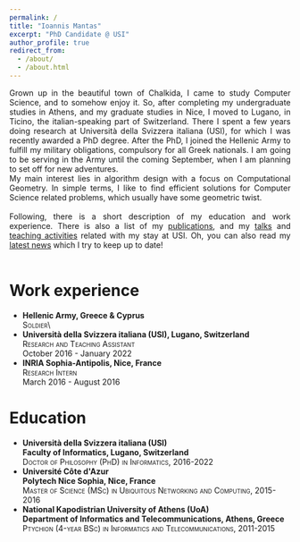```yaml
---
permalink: /
title: "Ioannis Mantas"
excerpt: "PhD Candidate @ USI"
author_profile: true
redirect_from: 
  - /about/
  - /about.html
---
```


<div style="text-align: justify">  
<!-- 	
Grown up in the beautiful town of Chalkida, I came to study Computer Science, and oddly enough (?) to enjoy it.
So, after completing my undergraduate studies in Athens, and my graduate studies in Nice, I moved to Lugano, in Ticino, the italian-speaking part of Switzerland.
I am currently pursuing a PhD degree at Università della Svizzera italiana (USI), in the <a href="http://compgeom.inf.usi.ch">group of Prof. Papadopoulou</a>, and I spend most of my time doing research.
My main research interest lies in algorithm design with a focus on Computational Geometry.
In simple terms, I like to find efficient solutions for Computer Science related problems, which usually have some geometric twist.
When I don't work or travel, you will find me around Ticino enjoying the mountains, some wine or some polenta!<br>-->
Grown up in the beautiful town of Chalkida, I came to study Computer Science, and to somehow enjoy it.
So, after completing my undergraduate studies in Athens, and my graduate studies in Nice, I moved to Lugano, in Ticino, the italian-speaking part of Switzerland.
There I spent a few years doing research at Università della Svizzera italiana (USI), for which I was recently awarded a PhD degree.
After the PhD, I joined the Hellenic Army to fulfill my military obligations, compulsory for all Greek nationals.
I am going to be serving in the Army until the coming September, when I am planning to set off for new adventures.

<br>
My main interest lies in algorithm design with a focus on Computational Geometry.
In simple terms, I like to find efficient solutions for Computer Science related problems, which usually have some geometric twist.
<br>

<br>
Following, there is a short description of my education and work experience.
There is also a list of my <a href="https://ioannisman.github.io/publications/">publications</a>, and my <a href="https://ioannisman.github.io/talks/">talks</a> and <a href="https://ioannisman.github.io/teaching/">teaching activities</a> related with my stay at USI.
Oh, you can also read my <a href="https://ioannisman.github.io/news/">latest news</a> which I try to keep up to date!<br>
<br>
</div>



Work experience
======
- 	**Hellenic Army, Greece & Cyprus**\
  	<span style="font-variant:small-caps;">Soldier</span>\
- 	**Università della Svizzera italiana (USI), Lugano, Switzerland**\
  	<span style="font-variant:small-caps;">Research and Teaching Assistant</span>\
	October 2016 - January 2022
- 	**INRIA Sophia-Antipolis, Nice, France**\
  	<span style="font-variant:small-caps;">Research Intern</span>\
	March 2016 - August 2016



Education
======
- 	**Università della Svizzera italiana (USI)**\
  	**Faculty of Informatics, Lugano, Switzerland**\
	<span style="font-variant:small-caps;">Doctor of Philosophy (PhD) in Informatics</span>, 2016-2022
- 	**Université Côte d'Azur**\
	**Polytech Nice Sophia, Nice, France**\
	<span style="font-variant:small-caps;">Master of Science (MSc) in Ubiquitous Networking and Computing</span>, 2015-2016
- 	**National Kapodistrian University of Athens (UoA)**\
	**Department of Informatics and Telecommunications, Athens, Greece**\
	<span style="font-variant:small-caps;">Ptychion (4-year BSc) in Informatics and Telecommunications</span>, 2011-2015